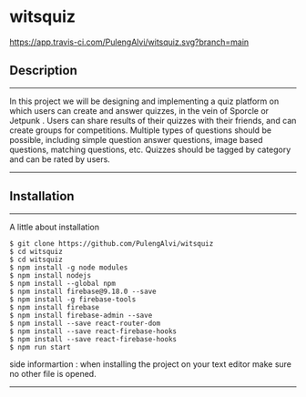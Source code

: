 # witsquiz

https://app.travis-ci.com/PulengAlvi/witsquiz.svg?branch=main

## Description 
***
In this project we will be designing and implementing a quiz platform
on which users can create and answer quizzes, in the vein of Sporcle or
Jetpunk . Users can share results of their quizzes with their friends, and
can create groups for competitions. Multiple types of questions should
be possible, including simple question answer questions, image based
questions, matching questions, etc. Quizzes should be tagged by
category and can be rated by users.
***

## Installation
***
A little about installation
```
$ git clone https://github.com/PulengAlvi/witsquiz
$ cd witsquiz
$ cd witsquiz
$ npm install -g node modules
$ npm install nodejs
$ npm install --global npm
$ npm install firebase@9.18.0 --save
$ npm install -g firebase-tools
$ npm install firebase
$ npm install firebase-admin --save
$ npm install --save react-router-dom
$ npm install --save react-firebase-hooks
$ npm install --save react-firebase-hooks
$ npm run start
```
side informartion : when installing the project on your text editor make sure no other file is opened.
***

## 
